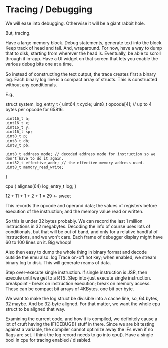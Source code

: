 # Tracing / Debugging

We will ease into debugging. Otherwise it will be a giant rabbit hole.

But, tracing.

Have a large memory block.
Debug statements, generate text into the block. Keep track of head and tail. And, wraparound.
For now, have a way to dump that to disk, starting from wherever the head is.
Eventually, be able to scroll through it in-app.
Have a UI widget on that screen that lets you enable the various debug bits one at a time.

So instead of constructing the text output, the trace creates first a binary log. Each binary log line is a compact array of structs.
This is constructed without any conditionals.

E.g.,

struct system_log_entry_t {
    uint64_t cycle;
    uint8_t opcode[4]; // up to 4 bytes per opcode for 65816.

    uint16_t a;
    uint16_t x;
    uint16_t y;
    uint16_t sp;
    uint8_t p;
    uint8_t db;
    uint8_t pb;

    uint8_t address_mode; // decoded address mode for instruction so we don't have to do it again.
    uint32_t effective_addr; // the effective memory address used.
    uint8_t memory_read_write;
}

cpu {
    alignas(64) log_entry_t log;
}

12 + 11 + 1 + 2 + 1 = 29 <- sweet

This records the opcode and operand data; the values of registers before execution of the instruction; and the memory value read or written.

So this is under 32 bytes probably. We can record the last 1 million instructions in 32 megabytes.
Decoding the info of course uses lots of conditionals, but that will be out of band, and only for a relative handful of instructions, and we won't care. Each frame of debugger display might have 60 to 100 lines on it. Big whoop!

Also then easy to dump the whole thing in binary format and decode outside the emu also.
log Trace on-off hot key; when enabled, we stream binary log to disk. This will generate reams of data.

Step over-execute single instruction. if single instruction is JSR, then execute until we get to a RTS.
Step into-just execute single instruction.
breakpoint - break on instruction execution; break on memory access. These can be compact bit arrays of 4KBytes. one bit per byte.

We want to make the log struct be divisible into a cache line, so, 64 bytes, 32 maybe. And be 32-byte aligned. For that matter, we want the whole cpu struct to be aligned that way.

Examining the current code, and how it is compiled, we definitely cause a lot of cruft having the IF(DEBUG()) stuff in there. Since we are bit testing against a variable, the compiler cannot optimize away the IFs even if no flags are set.
I think the log record needs to go into cpu().
Have a single bool in cpu for tracing enabled / disabled.
